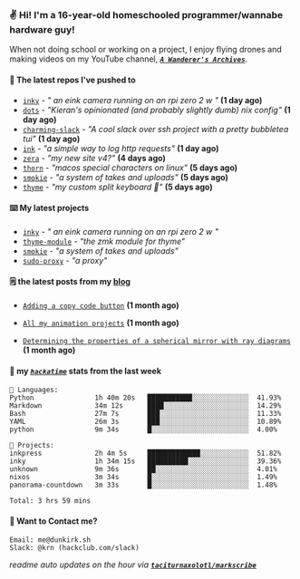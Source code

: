 ### ✌️ Hi! I'm a 16-year-old homeschooled programmer/wannabe hardware guy!

When not doing school or working on a project, I enjoy flying drones and making videos on my YouTube channel, [**_`A Wanderer's Archives`_**](https://youtube.com/@wanderer.archives).

#### 👷 The latest repos I've pushed to

- [`inky`](https://github.com/taciturnaxolotl/inky) - _" an eink camera running on an rpi zero 2 w "_ **(1 day ago)**
- [`dots`](https://github.com/taciturnaxolotl/dots) - _"Kieran's opinionated (and probably slightly dumb) nix config"_ **(1 day ago)**
- [`charming-slack`](https://github.com/taciturnaxolotl/charming-slack) - _"A cool slack over ssh project with a pretty bubbletea tui"_ **(1 day ago)**
- [`ink`](https://github.com/taciturnaxolotl/ink) - _"a simple way to log http requests"_ **(1 day ago)**
- [`zera`](https://github.com/taciturnaxolotl/zera) - _"my new site v4?"_ **(4 days ago)**
- [`thorn`](https://github.com/taciturnaxolotl/thorn) - _"macos special characters on linux"_ **(5 days ago)**
- [`smokie`](https://github.com/taciturnaxolotl/smokie) - _"a system of takes and uploads"_ **(5 days ago)**
- [`thyme`](https://github.com/taciturnaxolotl/thyme) - _"my custom split keyboard 🫶"_ **(5 days ago)**

#### ⌨️ My latest projects

- [`inky`](https://github.com/taciturnaxolotl/inky) - _" an eink camera running on an rpi zero 2 w "_
- [`thyme-module`](https://github.com/taciturnaxolotl/thyme-module) - _"the zmk module for thyme"_
- [`smokie`](https://github.com/taciturnaxolotl/smokie) - _"a system of takes and uploads"_
- [`sudo-proxy`](https://github.com/taciturnaxolotl/sudo-proxy) - _"a proxy"_

#### 🗒️ the latest posts from my [blog](https://dunkirk.sh)

- [`Adding a copy code button`](https://dunkirk.sh/blog/adding-a-copy-button/) **(1 month ago)**

- [`All my animation projects`](https://dunkirk.sh/blog/my-animations/) **(1 month ago)**

- [`Determining the properties of a spherical mirror with ray diagrams`](https://dunkirk.sh/blog/spherical-ray-diagrams/) **(1 month ago)**



#### 📡 my [_`hackatime`_](https://waka.hackclub.com) stats from the last week

```text
💾 Languages:
Python               1h 40m 20s   ███████████░░░░░░░░░░░░░░  41.93%
Markdown             34m 12s      ████░░░░░░░░░░░░░░░░░░░░░  14.29%
Bash                 27m 7s       ███░░░░░░░░░░░░░░░░░░░░░░  11.33%
YAML                 26m 3s       ███░░░░░░░░░░░░░░░░░░░░░░  10.89%
python               9m 34s       █░░░░░░░░░░░░░░░░░░░░░░░░  4.00%

💼 Projects:
inkpress             2h 4m 5s     █████████████░░░░░░░░░░░░  51.82%
inky                 1h 34m 15s   ██████████░░░░░░░░░░░░░░░  39.36%
unknown              9m 36s       ██░░░░░░░░░░░░░░░░░░░░░░░  4.01%
nixos                3m 34s       █░░░░░░░░░░░░░░░░░░░░░░░░  1.49%
panorama-countdown   3m 33s       █░░░░░░░░░░░░░░░░░░░░░░░░  1.48%

Total: 3 hrs 59 mins
```

#### 📮 Want to Contact me?

```text
Email: me@dunkirk.sh
Slack: @krn (hackclub.com/slack)
```

_readme auto updates on the hour via [**`taciturnaxolotl/markscribe`**](https://github.com/taciturnaxolotl/markscribe)_
